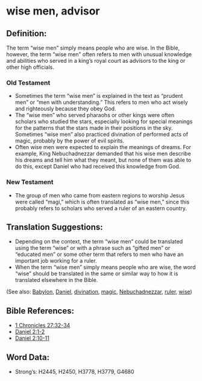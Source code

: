 # wise men, advisor

## Definition:

The term “wise men” simply means people who are wise. In the Bible, however, the term “wise men” often refers to men with unusual knowledge and abilities who served in a king’s royal court as advisors to the king or other high officials.

### Old Testament

* Sometimes the term “wise men” is explained in the text as “prudent men” or “men with understanding.” This refers to men who act wisely and righteously because they obey God.
* The “wise men” who served pharaohs or other kings were often scholars who studied the stars, especially looking for special meanings for the patterns that the stars made in their positions in the sky. Sometimes “wise men” also practiced divination of performed acts of magic, probably by the power of evil spirits.
* Often wise men were expected to explain the meanings of dreams. For example, King Nebuchadnezzar demanded that his wise men describe his dreams and tell him what they meant, but none of them was able to do this, except Daniel who had received this knowledge from God.

### New Testament

* The group of men who came from eastern regions to worship Jesus were called “magi,” which is often translated as “wise men,” since this probably refers to scholars who served a ruler of an eastern country.

## Translation Suggestions:

* Depending on the context, the term “wise men” could be translated using the term “wise” or with a phrase such as “gifted men” or “educated men” or some other term that refers to men who have an important job working for a ruler.
* When the term “wise men” simply means people who are wise, the word “wise” should be translated in the same or similar way to how it is translated elsewhere in the Bible.

(See also: [Babylon](../names/babylon.md), [Daniel](../names/daniel.md), [divination](../other/divination.md), [magic](../other/magic.md), [Nebuchadnezzar](../names/nebuchadnezzar.md), [ruler](../other/ruler.md), [wise](../kt/wise.md))

## Bible References:

* [1 Chronicles 27:32-34](rc://en/tn/help/1ch/27/32)
* [Daniel 2:1-2](rc://en/tn/help/dan/02/01)
* [Daniel 2:10-11](rc://en/tn/help/dan/02/10)

## Word Data:

* Strong’s: H2445, H2450, H3778, H3779, G4680
